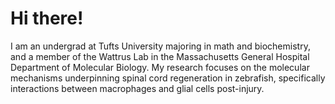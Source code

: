# Hi there!

I am an undergrad at Tufts University majoring in math and biochemistry, and a member of the Wattrus Lab in the Massachusetts General Hospital Department of Molecular Biology. My research focuses on the molecular mechanisms underpinning spinal cord regeneration in zebrafish, specifically interactions between macrophages and glial cells post-injury.
